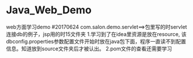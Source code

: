 # Java_Web_Demo
web方面学习demo
#20170624
com.salon.demo.servlet==>包里写的时servlet连接db的例子，jsp用的时15文件夹
1.学习到了在idea里资源是放在resource, 该dbconfig.properties参数配置文件开始时放在java包下面，程序一直读不到配置信息。知道放到source文件夹后才被认出。
2.pom文件的查看还需要学习
